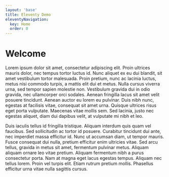 ```yaml
---
layout: 'base'
title: Eleventy Demo
eleventyNavigation:
  key: Home
  order: 0
---
```


<h1>Welcome</h1>

<p>Lorem ipsum dolor sit amet, consectetur adipiscing elit. Proin ultrices mauris dolor, nec tempus tortor luctus id. Nunc aliquet ex eu dui blandit, sit amet vestibulum tortor malesuada. Proin pretium, nunc ac lacinia luctus, metus nisi commodo turpis, a mattis elit dui et metus. Nulla cursus viverra urna, sed tempor sapien molestie non. Vestibulum gravida dui in odio gravida, nec ullamcorper orci sodales. Aenean fringilla lacus sit amet velit posuere tincidunt. Aenean auctor eu lorem eu pulvinar. Duis nibh nunc, egestas at facilisis vitae, consequat sit amet urna. Quisque ultrices risus eget porta vulputate. Maecenas vitae mollis sem. Sed lacinia, justo nec egestas aliquet, diam dui dapibus velit, at vulputate mi nibh et leo. </p>

<p>Duis iaculis tellus id fringilla tristique. Aliquam interdum quis quam vel faucibus. Sed sollicitudin ac tortor id posuere. Curabitur tincidunt dui ante, nec imperdiet massa efficitur id. Nunc ut accumsan diam, ut tempor mauris. Fusce consequat dui nulla, pretium efficitur enim ultricies vitae. Sed arcu tellus, gravida in metus sit amet, fermentum pulvinar metus. Aliquam aliquam ornare leo vitae pretium. Aliquam fermentum nibh a purus consectetur porta. Nam at magna eget lacus egestas tempus. Aliquam nec tellus lorem. Proin vel turpis elit. Etiam rutrum pretium mollis. Phasellus efficitur urna vitae nulla sagittis cursus. </p>